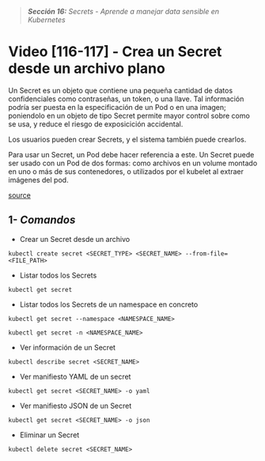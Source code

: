> _**Sección 16:** Secrets - Aprende a manejar data sensible en Kubernetes_

# Video [116-117] - Crea un Secret desde un archivo plano

Un Secret es un objeto que contiene una pequeña cantidad de datos confidenciales como contraseñas, un token, o una llave. Tal información podría ser puesta en la especificación de un Pod o en una imagen; poniendolo en un objeto de tipo Secret permite mayor control sobre como se usa, y reduce el riesgo de exposicición accidental.

Los usuarios pueden crear Secrets, y el sistema también puede crearlos.

Para usar un Secret, un Pod debe hacer referencia a este. Un Secret puede ser usado con un Pod de dos formas: como archivos en un volume montado en uno o más de sus contenedores, o utilizados por el kubelet al extraer imágenes del pod.

[source](https://kubernetes.io/es/docs/concepts/configuration/secret/)

## 1- _Comandos_

- Crear un Secret desde un archivo

```shell
kubectl create secret <SECRET_TYPE> <SECRET_NAME> --from-file=<FILE_PATH>
```

- Listar todos los Secrets

```shell
kubectl get secret
```

- Listar todos los Secrets de un namespace en concreto

```shell
kubectl get secret --namespace <NAMESPACE_NAME>
```

```shell
kubectl get secret -n <NAMESPACE_NAME>
```

- Ver información de un Secret

```shell
kubectl describe secret <SECRET_NAME>
```

- Ver manifiesto YAML de un secret

```shell
kubectl get secret <SECRET_NAME> -o yaml
```

- Ver manifiesto JSON de un Secret

```shell
kubectl get secret <SECRET_NAME> -o json
```

- Eliminar un Secret

```shell
kubectl delete secret <SECRET_NAME>
```